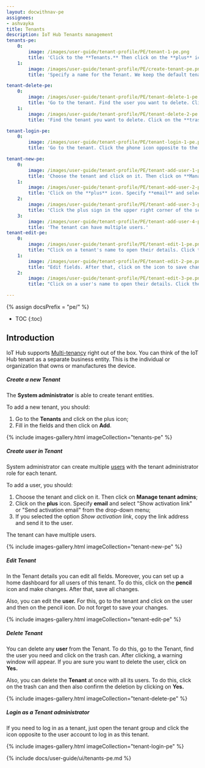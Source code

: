 ```yaml
---
layout: docwithnav-pe
assignees:
- ashvayka
title: Tenants
description: IoT Hub Tenants management 
tenants-pe:
    0:
        image: /images/user-guide/tenant-profile/PE/tenant-1-pe.png
        title: 'Click to the **Tenants.** Then click on the **plus** icon.'
    1:
        image: /images/user-guide/tenant-profile/PE/create-tenant-pe.png
        title: 'Specify a name for the Tenant. We keep the default tenant profile. Fill in the fields that you think are important. Then click **Add.**'

tenant-delete-pe:
    0:
        image: /images/user-guide/tenant-profile/PE/tenant-delete-1-pe.png
        title: 'Go to the tenant. Find the user you want to delete. Click on the **trash can** icon and confirm the deletion by clicking on **Yes**'
    1:
        image: /images/user-guide/tenant-profile/PE/tenant-delete-2-pe.png
        title: 'Find the tenant you want to delete. Click on the **trash can** icon and confirm the deletion by clicking on **Yes**'

tenant-login-pe:
    0:
        image: /images/user-guide/tenant-profile/PE/tenant-login-1-pe.png
        title: 'Go to the tenant. Click the phone icon opposite to the user account to log in as a tenant.'

tenant-new-pe:
    0:
        image: /images/user-guide/tenant-profile/PE/tenant-add-user-1-pe.png
        title: 'Choose the tenant and click on it. Then click on **Manage tenant admins**.'
    1:
        image: /images/user-guide/tenant-profile/PE/tenant-add-user-2-pe.png
        title: 'Click on the **plus** icon. Specify **email** and select "Show activation link" or "Send activation email" from the drop-down menu.'
    2:
        image: /images/user-guide/tenant-profile/PE/tenant-add-user-3-pe.png
        title: 'Click the plus sign in the upper right corner of the screen. Enter information about the new user and select _Show activation link_ or _Send activation email_ from the drop-down menu.'
    3:
        image: /images/user-guide/tenant-profile/PE/tenant-add-user-4-pe.png
        title: 'The tenant can have multiple users.'
tenant-edit-pe:
    0:
        image: /images/user-guide/tenant-profile/PE/tenant-edit-1-pe.png
        title: "Click on a tenant's name to open their details. Click the pencil icon to edit the account info."
    1:
        image: /images/user-guide/tenant-profile/PE/tenant-edit-2-pe.png
        title: "Edit fields. After that, click on the icon to save changes."
    2:
        image: /images/user-guide/tenant-profile/PE/tenant-edit-3-pe.png
        title: "Click on a user's name to open their details. Click the pencil icon to edit the account info. After editing, save all changes."

---
```


{% assign docsPrefix = "pe/" %}

* TOC
{:toc}

## Introduction

IoT Hub supports [Multi-tenancy](https://en.wikipedia.org/wiki/Multitenancy) right out of the box. You can think of the IoT Hub tenant as a separate business entity. This is the individual or organization that owns or manufactures the device.

##### Сreate a new Tenant

The **System administrator** is able to create tenant entities.

To add a new tenant, you should:
1. Go to the **Tenants** and click on the plus icon;
2. Fill in the fields and then click on **Add**.

{% include images-gallery.html imageCollection="tenants-pe" %}

##### Сreate user in Tenant

System administrator can create multiple [users](/docs/{{docsPrefix}}user-guide/ui/users) with the tenant administrator role for each tenant.

To add a user, you should:
1. Choose the tenant and click on it. Then click on **Manage tenant admins**;
2. Click on the **plus** icon. Specify **email** and select "Show activation link" or "Send activation email" from the drop-down menu;
3. If you selected the option _Show activation link_, copy the link address and send it to the user.

The tenant can have multiple users.

{% include images-gallery.html imageCollection="tenant-new-pe" %}

##### Edit Tenant

In the Tenant details you can edit all fields. Moreover, you can set up a home dashboard for all users of this tenant. To do this, click on the **pencil** icon and make changes. After that, save all changes.

Also, you can edit the **user.** For this, go to the tenant and click on the user and then on the pencil icon. Do not forget to save your changes.

{% include images-gallery.html imageCollection="tenant-edit-pe" %}

##### Delete Tenant

You can delete any **user** from the Tenant. To do this, go to the Tenant, find the user you need and click on the trash can. After clicking, a warning window will appear. If you are sure you want to delete the user, click on **Yes.**

Also, you can delete the **Tenant** at once with all its users. To do this, click on the trash can and then also confirm the deletion by clicking on **Yes.**

{% include images-gallery.html imageCollection="tenant-delete-pe" %}

##### Login as a Tenant administrator

If you need to log in as a tenant, just open the tenant group and click the icon opposite to the user account to log in as this tenant.

{% include images-gallery.html imageCollection="tenant-login-pe" %}
<br>


{% include docs/user-guide/ui/tenants-pe.md %}